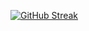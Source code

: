 [![GitHub Streak](https://streak-stats.demolab.com?user=jearzaga&theme=prussian&hide_border=true&border_radius=26&date_format=M%20j%5B%2C%20Y%5D&mode=weekly&card_width=799&type=png)](https://git.io/streak-stats)
